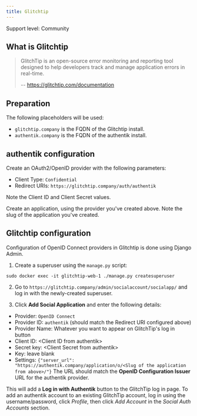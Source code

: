 ```yaml
---
title: Glitchtip
---
```


<span class="badge badge--secondary">Support level: Community</span>

## What is Glitchtip

> GlitchTip is an open-source error monitoring and reporting tool designed to help developers track and manage application errors in real-time.
>
> -- https://glitchtip.com/documentation

## Preparation

The following placeholders will be used:

-   `glitchtip.company` is the FQDN of the Glitchtip install.
-   `authentik.company` is the FQDN of the authentik install.

## authentik configuration

Create an OAuth2/OpenID provider with the following parameters:

-   Client Type: `Confidential`
-   Redirect URIs: `https://glitchtip.company/auth/authentik`

Note the Client ID and Client Secret values.

Create an application, using the provider you've created above. Note the slug of the application you've created.

## Glitchtip configuration

Configuration of OpenID Connect providers in Glitchtip is done using Django Admin.

1. Create a superuser using the `manage.py` script:

```
sudo docker exec -it glitchtip-web-1 ./manage.py createsuperuser
```

2. Go to `https://glitchtip.company/admin/socialaccount/socialapp/` and log in with the newly-created superuser.

3. Click **Add Social Application** and enter the following details:

-   Provider: `OpenID Connect`
-   Provider ID: `authentik` (should match the Redirect URI configured above)
-   Provider Name: Whatever you want to appear on GlitchTip's log in button
-   Client ID: &lt;Client ID from authentik>
-   Secret key: &lt;Client Secret from authentik>
-   Key: leave blank
-   Settings: `{"server_url": "https://authentik.company/application/o/<Slug of the application from above>/"}`
    The URL should match the **OpenID Configuration Issuer** URL for the authentik provider.

This will add a **Log in with Authentik** button to the GlitchTip log in page. To add an authentik account to an existing GlitchTip account, log in using the username/password, click _Profile_, then click _Add Account_ in the _Social Auth Accounts_ section.
